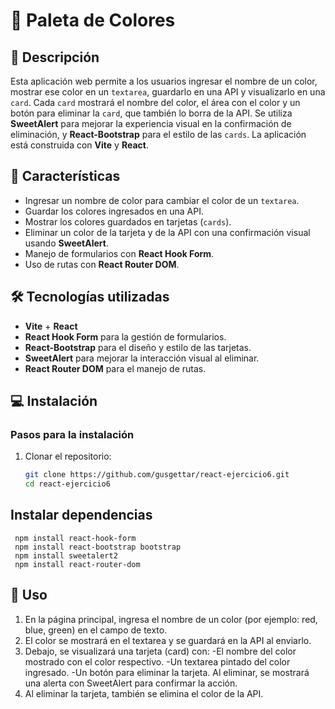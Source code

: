 # 🎨 Paleta de Colores

## 📄 Descripción

Esta aplicación web permite a los usuarios ingresar el nombre de un color, mostrar ese color en un `textarea`, guardarlo en una API y visualizarlo en una `card`. Cada `card` mostrará el nombre del color, el área con el color y un botón para eliminar la `card`, que también lo borra de la API. Se utiliza **SweetAlert** para mejorar la experiencia visual en la confirmación de eliminación, y **React-Bootstrap** para el estilo de las `cards`. La aplicación está construida con **Vite** y **React**.

## 🚀 Características

- Ingresar un nombre de color para cambiar el color de un `textarea`.
- Guardar los colores ingresados en una API.
- Mostrar los colores guardados en tarjetas (`cards`).
- Eliminar un color de la tarjeta y de la API con una confirmación visual usando **SweetAlert**.
- Manejo de formularios con **React Hook Form**.
- Uso de rutas con **React Router DOM**.

## 🛠️ Tecnologías utilizadas

- **Vite** + **React**
- **React Hook Form** para la gestión de formularios.
- **React-Bootstrap** para el diseño y estilo de las tarjetas.
- **SweetAlert** para mejorar la interacción visual al eliminar.
- **React Router DOM** para el manejo de rutas.

## 💻 Instalación


### Pasos para la instalación

1. Clonar el repositorio:

    ```bash
   git clone https://github.com/gusgettar/react-ejercicio6.git
   cd react-ejercicio6

## Instalar dependencias

   
     npm install react-hook-form
     npm install react-bootstrap bootstrap
     npm install sweetalert2
     npm install react-router-dom

## 🎯 Uso
1. En la página principal, ingresa el nombre de un color (por ejemplo: red, blue, green) en el campo de texto.
2. El color se mostrará en el textarea y se guardará en la API al enviarlo.
3. Debajo, se visualizará una tarjeta (card) con:
  -El nombre del color mostrado con el color respectivo.
  -Un textarea pintado del color ingresado.
  -Un botón para eliminar la tarjeta. Al eliminar, se mostrará una alerta con SweetAlert para confirmar la acción.
4. Al eliminar la tarjeta, también se elimina el color de la API.

